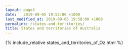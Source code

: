 ```yaml
---
layout: page3
date:   2019-09-05 19:55:00 +1000
last_modified_at: 2019-09-05 19:58:00 +1000
permalink: /states-and-territories/
title: States and territories of Australia
---
```


{% include_relative states_and_territories_of_Oz.html %}
